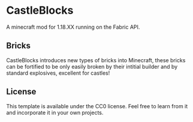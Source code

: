 # CastleBlocks
A minecraft mod for 1.18.XX running on the Fabric API.
## Bricks

CastleBlocks introduces new types of bricks into Minecraft, these bricks can be fortified to be only easily broken by their intitial builder and by standard explosives, excellent for castles!

## License

This template is available under the CC0 license. Feel free to learn from it and incorporate it in your own projects.
